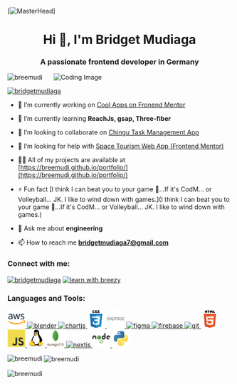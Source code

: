 [![MasterHead](https://user-images.githubusercontent.com/74038190/212748842-9fcbad5b-6173-4175-8a61-521f3dbb7514.gif)]
<h1 align="center">Hi 👋, I'm Bridget Mudiaga</h1>
<h3 align="center">A passionate frontend developer in Germany</h3>
<img align="right" alt="Coding Image" width="400" src="https://cdn.dribbble.com/users/4055494/screenshots/15215756/media/d2b66c4ca0192aa26d103448b3d1518b.gif" />

<p align="left"> <img src="https://komarev.com/ghpvc/?username=breemudi&label=Profile%20views&color=0e75b6&style=flat" alt="breemudi" /> </p>

<p align="left"> <a href="https://twitter.com/bridgetmudiaga" target="blank"><img src="https://img.shields.io/twitter/follow/bridgetmudiaga?logo=twitter&style=for-the-badge" alt="bridgetmudiaga" /></a> </p>

- 🔭 I’m currently working on [Cool Apps on Fronend Mentor](https://breemudi.github.io/time-tracking/)

- 🌱 I’m currently learning **ReachJs, gsap, Three-fiber**

- 👯 I’m looking to collaborate on [Chingu Task Management App](https://github.com/chingu-voyages/v47-tier2-team-13)

- 🤝 I’m looking for help with [Space Tourism Web App (Frontend Mentor)](https://github.com/breeMudi/space-tourism-11_20)

- 👨‍💻 All of my projects are available at [https://breemudi.github.io/portfolio/](https://breemudi.github.io/portfolio/)

- ⚡ Fun fact [I think I can beat you to your game 🌠...If it's CodM... or Volleyball... JK. I like to wind down with games.](I think I can beat you to your game 🌠...If it's CodM... or Volleyball... JK. I like to wind down with games.)

- 💬 Ask me about **engineering**

- 📫 How to reach me **bridgetmudiaga7@gmail.com**

<h3 align="left">Connect with me:</h3>
<p align="left">
<a href="https://twitter.com/bridgetmudiaga" target="blank"><img align="center" src="https://raw.githubusercontent.com/rahuldkjain/github-profile-readme-generator/master/src/images/icons/Social/twitter.svg" alt="bridgetmudiaga" height="30" width="40" /></a>
<a href="https://www.youtube.com/c/learn with breezy" target="blank"><img align="center" src="https://raw.githubusercontent.com/rahuldkjain/github-profile-readme-generator/master/src/images/icons/Social/youtube.svg" alt="learn with breezy" height="30" width="40" /></a>
</p>

<h3 align="left">Languages and Tools:</h3>
<p align="left"> <a href="https://aws.amazon.com" target="_blank" rel="noreferrer"> <img src="https://raw.githubusercontent.com/devicons/devicon/master/icons/amazonwebservices/amazonwebservices-original-wordmark.svg" alt="aws" width="40" height="40"/> </a> <a href="https://www.blender.org/" target="_blank" rel="noreferrer"> <img src="https://download.blender.org/branding/community/blender_community_badge_white.svg" alt="blender" width="40" height="40"/> </a> <a href="https://www.chartjs.org" target="_blank" rel="noreferrer"> <img src="https://www.chartjs.org/media/logo-title.svg" alt="chartjs" width="40" height="40"/> </a> <a href="https://www.w3schools.com/css/" target="_blank" rel="noreferrer"> <img src="https://raw.githubusercontent.com/devicons/devicon/master/icons/css3/css3-original-wordmark.svg" alt="css3" width="40" height="40"/> </a> <a href="https://expressjs.com" target="_blank" rel="noreferrer"> <img src="https://raw.githubusercontent.com/devicons/devicon/master/icons/express/express-original-wordmark.svg" alt="express" width="40" height="40"/> </a> <a href="https://www.figma.com/" target="_blank" rel="noreferrer"> <img src="https://www.vectorlogo.zone/logos/figma/figma-icon.svg" alt="figma" width="40" height="40"/> </a> <a href="https://firebase.google.com/" target="_blank" rel="noreferrer"> <img src="https://www.vectorlogo.zone/logos/firebase/firebase-icon.svg" alt="firebase" width="40" height="40"/> </a> <a href="https://git-scm.com/" target="_blank" rel="noreferrer"> <img src="https://www.vectorlogo.zone/logos/git-scm/git-scm-icon.svg" alt="git" width="40" height="40"/> </a> <a href="https://www.w3.org/html/" target="_blank" rel="noreferrer"> <img src="https://raw.githubusercontent.com/devicons/devicon/master/icons/html5/html5-original-wordmark.svg" alt="html5" width="40" height="40"/> </a> <a href="https://developer.mozilla.org/en-US/docs/Web/JavaScript" target="_blank" rel="noreferrer"> <img src="https://raw.githubusercontent.com/devicons/devicon/master/icons/javascript/javascript-original.svg" alt="javascript" width="40" height="40"/> </a> <a href="https://www.linux.org/" target="_blank" rel="noreferrer"> <img src="https://raw.githubusercontent.com/devicons/devicon/master/icons/linux/linux-original.svg" alt="linux" width="40" height="40"/> </a> <a href="https://www.mongodb.com/" target="_blank" rel="noreferrer"> <img src="https://raw.githubusercontent.com/devicons/devicon/master/icons/mongodb/mongodb-original-wordmark.svg" alt="mongodb" width="40" height="40"/> </a> <a href="https://nextjs.org/" target="_blank" rel="noreferrer"> <img src="https://cdn.worldvectorlogo.com/logos/nextjs-2.svg" alt="nextjs" width="40" height="40"/> </a> <a href="https://nodejs.org" target="_blank" rel="noreferrer"> <img src="https://raw.githubusercontent.com/devicons/devicon/master/icons/nodejs/nodejs-original-wordmark.svg" alt="nodejs" width="40" height="40"/> </a> <a href="https://www.python.org" target="_blank" rel="noreferrer"> <img src="https://raw.githubusercontent.com/devicons/devicon/master/icons/python/python-original.svg" alt="python" width="40" height="40"/> </a> <a href="https://reactjs.org/" target="_blank" rel="noreferrer">  </a> </p>

<p><img align="left" src="https://github-readme-stats.vercel.app/api/top-langs?username=breemudi&show_icons=true&locale=en&layout=compact" alt="breemudi" /></p>

<p>&nbsp;<img align="center" src="https://github-readme-stats.vercel.app/api?username=breemudi&show_icons=true&locale=en" alt="breemudi" /></p>

<p><img align="center" src="https://github-readme-streak-stats.herokuapp.com/?user=breemudi&" alt="breemudi" /></p>




<!--
### Hi there 👋
**breeMudi/breeMudi** is a ✨ _special_ ✨ repository because its `README.md` (this file) appears on your GitHub profile.

Here are some ideas to get you started:

- 🔭 I’m currently working on ...
- 🌱 I’m currently learning ...
- 👯 I’m looking to collaborate on ...
- 🤔 I’m looking for help with ...
- 💬 Ask me about ...
- 📫 How to reach me: ...
- 😄 Pronouns: ...
- ⚡ Fun fact: ...
-->
